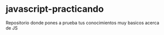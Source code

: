 # javascript-practicando
Repositorio donde pones a prueba tus conocimientos muy basicos acerca de JS
